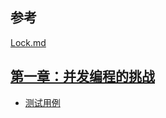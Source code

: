 ## 参考

[Lock.md](../../../../java-util/src/main/resources/concurrent/Lock.md)

## [第一章：并发编程的挑战](Chapter1.md)

- [测试用例](../../../test/java/cool/zzy/java/util/concurrent/ZA)